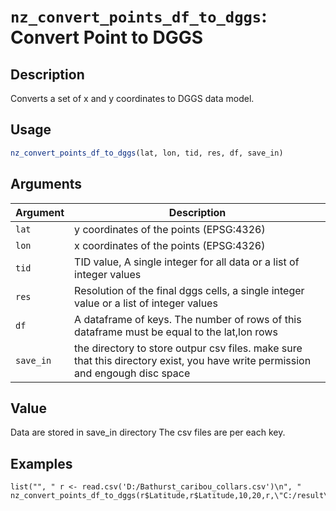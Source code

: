 # `nz_convert_points_df_to_dggs`: Convert Point to DGGS

## Description


 Converts a set of x and y coordinates to DGGS data model.


## Usage

```r
nz_convert_points_df_to_dggs(lat, lon, tid, res, df, save_in)
```


## Arguments

Argument      |Description
------------- |----------------
```lat```     |     y coordinates of the points (EPSG:4326)
```lon```     |     x coordinates of the points (EPSG:4326)
```tid```     |     TID value, A single integer for all data or a list of integer values
```res```     |     Resolution of the final dggs cells, a single integer value or a list of integer values
```df```     |     A dataframe of keys. The number of rows of this dataframe must be equal to the lat,lon rows
```save_in```     |     the directory to store outpur csv files. make sure that this directory exist, you have write permission and engough disc space

## Value


 Data are stored in save_in directory The csv files are per each key.


## Examples

```   
list("", " r <- read.csv('D:/Bathurst_caribou_collars.csv')\n", " nz_convert_points_df_to_dggs(r$Latitude,r$Latitude,10,20,r,\"C:/result\")\n")
 ```   